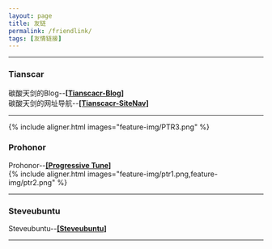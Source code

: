 ```yaml
---
layout: page
title: 友链
permalink: /friendlink/
tags: [友情链接]
---
```


---
### Tianscar

碳酸天剑的Blog--[**[Tianscacr-Blog]**](https://blog.tianscar.com)  
碳酸天剑的网址导航--[**[Tianscacr-SiteNav]**](https://sitenav.tianscar.com)

---
{% include aligner.html images="feature-img/PTR3.png" %}
### Prohonor
Prohonor--[**[Progressive Tune]**](https://progressive-tune.github.io/ptr/)  
{% include aligner.html images="feature-img/ptr1.png,feature-img/ptr2.png" %}

---
### Steveubuntu
Steveubuntu--[**[Steveubuntu]**](https://steveubuntu0.github.io/)

---
